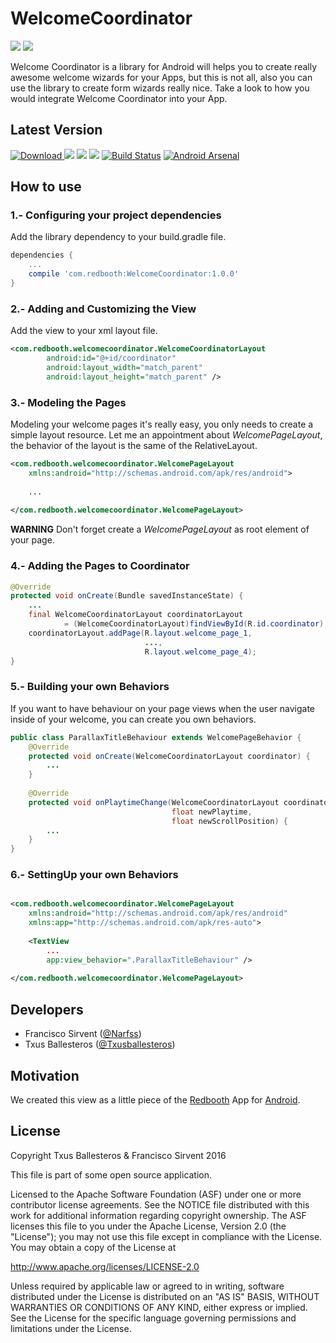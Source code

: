 WelcomeCoordinator
==================

![](assets/welcome_demo.gif)  ![](assets/onboarding_demo.gif)

Welcome Coordinator is a library for Android will helps you to create really awesome welcome wizards for your Apps, but this is not all, also you can use the library to create form wizards really nice. Take a look to how you would integrate Welcome Coordinator into your App. 

## Latest Version

[![Download](https://api.bintray.com/packages/txusballesteros/maven/WelcomeCoordinator/images/download.svg) ](https://bintray.com/txusballesteros/maven/WelcomeCoordinator/_latestVersion) ![](https://img.shields.io/badge/platform-android-green.svg) ![](https://img.shields.io/badge/Min%20SDK-14-green.svg) ![](https://img.shields.io/badge/Licence-Apache%20v2-green.svg) [![Build Status](https://travis-ci.org/txusballesteros/welcome-coordinator.svg?branch=master)](https://travis-ci.org/txusballesteros/welcome-coordinator) [![Android Arsenal](https://img.shields.io/badge/Android%20Arsenal-Welcome%20Coordinator-brightgreen.svg?style=flat)](http://android-arsenal.com/details/1/3351)


## How to use

### 1.- Configuring your project dependencies

Add the library dependency to your build.gradle file.

```groovy
dependencies {
    ...
    compile 'com.redbooth:WelcomeCoordinator:1.0.0'
}
```

### 2.- Adding and Customizing the View

Add the view to your xml layout file.

```xml
<com.redbooth.welcomecoordinator.WelcomeCoordinatorLayout
        android:id="@+id/coordinator"
        android:layout_width="match_parent"
        android:layout_height="match_parent" />
```

### 3.- Modeling the Pages

Modeling your welcome pages it's really easy, you only needs to create a simple layout resource. Let me an appointment about _WelcomePageLayout_, the behavior of the layout is the same of the RelativeLayout. 

```xml
<com.redbooth.welcomecoordinator.WelcomePageLayout
    xmlns:android="http://schemas.android.com/apk/res/android">
    
    ...
    
</com.redbooth.welcomecoordinator.WelcomePageLayout>
```

**WARNING** Don't forget create a _WelcomePageLayout_ as root element of your page.

### 4.- Adding the Pages to Coordinator

```java
@Override
protected void onCreate(Bundle savedInstanceState) {
    ...
    final WelcomeCoordinatorLayout coordinatorLayout 
            = (WelcomeCoordinatorLayout)findViewById(R.id.coordinator); 
    coordinatorLayout.addPage(R.layout.welcome_page_1,
                              ...,
                              R.layout.welcome_page_4);
}
```

### 5.- Building your own Behaviors

If you want to have behaviour on your page views when the user navigate inside of your welcome, you can create you own behaviors.

```java
public class ParallaxTitleBehaviour extends WelcomePageBehavior {
    @Override
    protected void onCreate(WelcomeCoordinatorLayout coordinator) {
        ...
    }
    
    @Override
    protected void onPlaytimeChange(WelcomeCoordinatorLayout coordinator,
                                    float newPlaytime,
                                    float newScrollPosition) {
        ...
    }
}
```

### 6.- SettingUp your own Behaviors

```xml

<com.redbooth.welcomecoordinator.WelcomePageLayout
    xmlns:android="http://schemas.android.com/apk/res/android"
    xmlns:app="http://schemas.android.com/apk/res-auto">
    
    <TextView
        ...
        app:view_behavior=".ParallaxTitleBehaviour" />
            
</com.redbooth.welcomecoordinator.WelcomePageLayout>
```

## Developers

* Francisco Sirvent ([@Narfss](https://github.com/narfss))
* Txus Ballesteros ([@Txusballesteros](https://github.com/txusballesteros))

## Motivation

We created this view as a little piece of the [Redbooth](https://redbooth.com/) App for [Android](https://play.google.com/store/apps/details?id=com.redbooth).


## License

Copyright Txus Ballesteros & Francisco Sirvent 2016

This file is part of some open source application.

Licensed to the Apache Software Foundation (ASF) under one
or more contributor license agreements.  See the NOTICE file
distributed with this work for additional information
regarding copyright ownership.  The ASF licenses this file
to you under the Apache License, Version 2.0 (the
"License"); you may not use this file except in compliance
with the License.  You may obtain a copy of the License at

  http://www.apache.org/licenses/LICENSE-2.0

Unless required by applicable law or agreed to in writing,
software distributed under the License is distributed on an
"AS IS" BASIS, WITHOUT WARRANTIES OR CONDITIONS OF ANY
KIND, either express or implied.  See the License for the
specific language governing permissions and limitations
under the License.